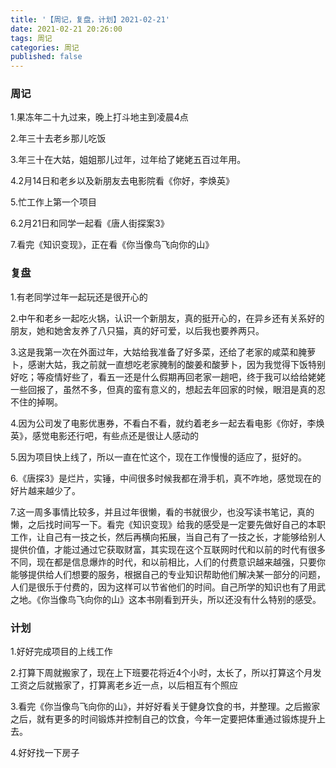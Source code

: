 ```yaml
---
title: '【周记，复盘，计划】2021-02-21'
date: 2021-02-21 20:26:00
tags: 周记
categories: 周记
published: false
---
```


### 周记

1.果冻年二十九过来，晚上打斗地主到凌晨4点

2.年三十去老乡那儿吃饭

3.年三十在大姑，姐姐那儿过年，过年给了姥姥五百过年用。

4.2月14日和老乡以及新朋友去电影院看《你好，李焕英》

5.忙工作上第一个项目

6.2月21日和同学一起看《唐人街探案3》

7.看完《知识变现》，正在看《你当像鸟飞向你的山》



### 复盘

1.有老同学过年一起玩还是很开心的

2.中午和老乡一起吃火锅，认识一个新朋友，真的挺开心的，在异乡还有关系好的朋友，她和她舍友养了八只猫，真的好可爱，以后我也要养两只。

3.这是我第一次在外面过年，大姑给我准备了好多菜，还给了老家的咸菜和腌萝卜，感谢大姑，我之前就一直想吃老家腌制的酸姜和酸萝卜，因为我觉得下饭特别好吃；等疫情好些了，看五一还是什么假期再回老家一趟吧，终于我可以给给姥姥一些回报了，虽然不多，但真的蛮有意义的，想起去年回家的时候，眼泪是真的忍不住的掉啊。

4.因为公司发了电影优惠券，不看白不看，就约着老乡一起去看电影《你好，李焕英》，感觉电影还行吧，有些点还是很让人感动的

5.因为项目快上线了，所以一直在忙这个，现在工作慢慢的适应了，挺好的。

6.《唐探3》是烂片，实锤，中间很多时候我都在滑手机，真不咋地，感觉现在的好片越来越少了。

7.这一周多事情比较多，并且过年很懒，看的书就很少，也没写读书笔记，真的懒，之后找时间写一下。看完《知识变现》给我的感受是一定要先做好自己的本职工作，让自己有一技之长，然后再横向拓展，当自己有了一技之长，才能够给别人提供价值，才能过通过它获取财富，其实现在这个互联网时代和以前的时代有很多不同，现在都是信息爆炸的时代，和以前相比，人们的付费意识越来越强，只要你能够提供给人们想要的服务，根据自己的专业知识帮助他们解决某一部分的问题，人们是很乐于付费的，因为这样可以节省他们的时间。自己所学的知识也有了用武之地。《你当像鸟飞向你的山》这本书刚看到开头，所以还没有什么特别的感受。

### 计划

1.好好完成项目的上线工作

2.打算下周就搬家了，现在上下班要花将近4个小时，太长了，所以打算这个月发工资之后就搬家了，打算离老乡近一点，以后相互有个照应

3.看完《你当像鸟飞向你的山》，并好好看关于健身饮食的书，并整理。之后搬家之后，就有更多的时间锻炼并控制自己的饮食，今年一定要把体重通过锻炼提升上去。

4.好好找一下房子

